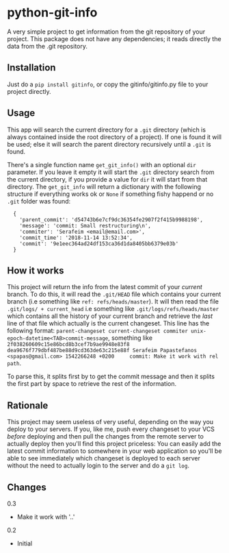 # python-git-info

A very simple project to get information from the git repository of your project.
This package does not have any dependencies; it reads directly the data from the
.git repository.

## Installation

Just do a `pip install gitinfo`, or copy the gitinfo/gitinfo.py file to your
project directly.

## Usage

This app will search the current directory for a `.git` directory (which is
always contained inside the root directory of a project). If one is found
it will be used; else it will search the parent directory recursively until a
`.git` is found.

There's a single function name `get_git_info()` with an optional `dir` parameter.
If you leave it empty it will start the `.git` directory search from the current directory,
if you provide a value for `dir` it will start from that directory. The `get_git_info`
will return a dictionary with the following structure if everything works ok or
`None` if something fishy happend or no `.git` folder was found:

```
  {
    'parent_commit': 'd54743b6e7cf9dc36354fe2907f2f415b9988198', 
    'message': 'commit: Small restructuring\n', 
    'commiter': 'Serafeim <email@email.com>', 
    'commit_time': '2018-11-14 13:52:34', 
    'commit': '9e1eec364ad24df153ca36d1da8405bb6379e03b'
  }
```

## How it works

This project will return the info from the latest commit of your *current* branch. To do this, it will read the `.git/HEAD` file which contains your current branch (i.e something like `ref: refs/heads/master`). It will then read the file `.git/logs/ + current_head` i.e something like `.git/logs/refs/heads/master` which contains all the history of your current branch and retrieve the *last* line of that file which actually is the current changeset. This line has the following format: `parent-changeset current-changeset commiter unix-epoch-datetime<TAB>commit-message`, something like `2f038260609c15e86bcd8b3cef7b9ae9948e83f8 dea9676f779dbf487be88d9cd363de63c215e88f Serafeim Papastefanos <spapas@gmail.com> 1542266248 +0200     commit: Make it work with rel path`. 

To parse this, it splits first by <TAB> to get the commit message and then it splits the first part by space to retrieve the rest of the information.

## Rationale

This project may seem useless of very useful, depending on the way you deploy to your servers. If you, like me, push every changeset to your VCS *before* deploying and then pull the changes from the remote server to actually deploy then you'll find this project priceless: You can easily add the latest commit information to somewhere in your web application so you'll be able to see immediately which changeset is deployed to each server without the need to actually login to the server and do a `git log`.

## Changes

0.3

* Make it work with '..'

0.2

* Initial

